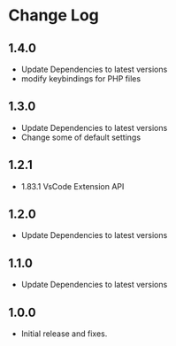 # Change Log

## 1.4.0
- Update Dependencies to latest versions
- modify keybindings for PHP files

## 1.3.0
- Update Dependencies to latest versions
- Change some of default settings

## 1.2.1

- 1.83.1 VsCode Extension API

## 1.2.0

- Update Dependencies to latest versions

## 1.1.0

- Update Dependencies to latest versions

## 1.0.0

- Initial release and fixes.
